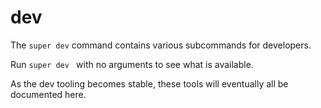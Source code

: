 # dev

The `super dev` command contains various subcommands for developers.

Run `super dev ` with no arguments to see what is available.

As the dev tooling becomes stable, these tools will eventually all
be documented here.

